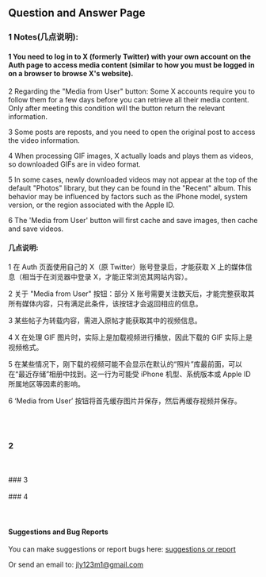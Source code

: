## Question and Answer Page



### 1 Notes(几点说明):

#### 1  You need to log in to X (formerly Twitter) with your own account on the Auth page to access media content (similar to how you must be logged in on a browser to browse X's website).

2  Regarding the "Media from User" button: Some X accounts require you to follow them for a few days before you can retrieve all their media content. Only after meeting this condition will the button return the relevant information.

3  Some posts are reposts, and you need to open the original post to access the video information.

4  When processing GIF images, X actually loads and plays them as videos, so downloaded GIFs are in video format.

5  In some cases, newly downloaded videos may not appear at the top of the default "Photos" library, but they can be found in the "Recent" album. This behavior may be influenced by factors such as the iPhone model, system version, or the region associated with the Apple ID.

6  The 'Media from User' button will first cache and save images, then cache and save videos.

#### 几点说明:
1  在 Auth 页面使用自己的 X（原 Twitter）账号登录后，才能获取 X 上的媒体信息（相当于在浏览器中登录 X，才能正常浏览其网站内容）。

2  关于 "Media from User" 按钮：部分 X 账号需要关注数天后，才能完整获取其所有媒体内容，只有满足此条件，该按钮才会返回相应的信息。

3  某些帖子为转载内容，需进入原帖才能获取其中的视频信息。

4  X 在处理 GIF 图片时，实际上是加载视频进行播放，因此下载的 GIF 实际上是视频格式。

5  在某些情况下，刚下载的视频可能不会显示在默认的“照片”库最前面，可以在“最近存储”相册中找到。这一行为可能受 iPhone 机型、系统版本或 Apple ID 所属地区等因素的影响。

6  ‘Media from User’ 按钮将首先缓存图片并保存，然后再缓存视频并保存。

<br>
<br>

### 2


<br>
<br>
### 3

<br>
<br>
### 4





<br>
<br> 
<br> 



#### Suggestions and Bug Reports



You can make suggestions or report bugs here: <a href="https://github.com/skelet8801/TwTown/issues" target="_blank">suggestions or report</a>

Or send an email to: jly123m1@gmail.com
